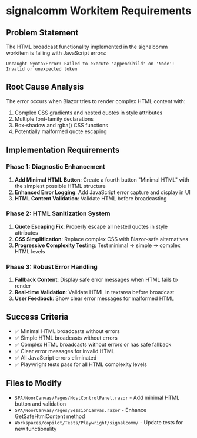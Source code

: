 # signalcomm Workitem Requirements

## Problem Statement
The HTML broadcast functionality implemented in the signalcomm workitem is failing with JavaScript errors:
```
Uncaught SyntaxError: Failed to execute 'appendChild' on 'Node': Invalid or unexpected token
```

## Root Cause Analysis
The error occurs when Blazor tries to render complex HTML content with:
1. Complex CSS gradients and nested quotes in style attributes
2. Multiple font-family declarations 
3. Box-shadow and rgba() CSS functions
4. Potentially malformed quote escaping

## Implementation Requirements

### Phase 1: Diagnostic Enhancement
1. **Add Minimal HTML Button**: Create a fourth button "Minimal HTML" with the simplest possible HTML structure
2. **Enhanced Error Logging**: Add JavaScript error capture and display in UI
3. **HTML Content Validation**: Validate HTML before broadcasting

### Phase 2: HTML Sanitization System
1. **Quote Escaping Fix**: Properly escape all nested quotes in style attributes
2. **CSS Simplification**: Replace complex CSS with Blazor-safe alternatives
3. **Progressive Complexity Testing**: Test minimal → simple → complex HTML levels

### Phase 3: Robust Error Handling
1. **Fallback Content**: Display safe error messages when HTML fails to render
2. **Real-time Validation**: Validate HTML in textarea before broadcast
3. **User Feedback**: Show clear error messages for malformed HTML

## Success Criteria
- ✅ Minimal HTML broadcasts without errors
- ✅ Simple HTML broadcasts without errors  
- ✅ Complex HTML broadcasts without errors or has safe fallback
- ✅ Clear error messages for invalid HTML
- ✅ All JavaScript errors eliminated
- ✅ Playwright tests pass for all HTML complexity levels

## Files to Modify
- `SPA/NoorCanvas/Pages/HostControlPanel.razor` - Add minimal HTML button and validation
- `SPA/NoorCanvas/Pages/SessionCanvas.razor` - Enhance GetSafeHtmlContent method
- `Workspaces/copilot/Tests/Playwright/signalcomm/` - Update tests for new functionality